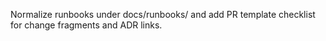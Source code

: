 Normalize runbooks under docs/runbooks/ and add PR template checklist for change fragments and ADR links.
